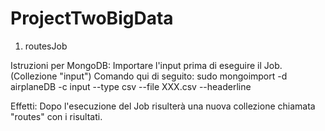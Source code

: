 # ProjectTwoBigData

1) routesJob

Istruzioni per MongoDB:
Importare l'input prima di eseguire il Job. (Collezione "input") Comando qui di seguito:
sudo mongoimport -d airplaneDB -c input --type csv --file XXX.csv --headerline 

Effetti:
Dopo l'esecuzione del Job risulterà una nuova collezione chiamata "routes" con i risultati.
